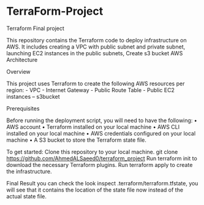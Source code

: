 # TerraForm-Project

Terraform Final project

This repository contains the Terraform code to deploy infrastructure on AWS. It includes creating a VPC with public subnet and private subnet, launching EC2 instances in the public subnets, Create s3 bucket AWS Architecture

Overview

This project uses Terraform to create the following AWS resources per region: - VPC - Internet Gateway - Public Route Table - Public EC2 instances – s3bucket

Prerequisites

Before running the deployment script, you will need to have the following: • AWS account • Terraform installed on your local machine • AWS CLI installed on your local machine • AWS credentials configured on your local machine • A S3 bucket to store the Terraform state file.

To get started: Clone this repository to your local machine. git clone https://github.com/AhmedALSaeed0/terraform_project Run terraform init to download the necessary Terraform plugins. Run terraform apply to create the infrastructure.

Final Result you can check the look inspect .terraform/terraform.tfstate, you will see that it contains the location of the state file now instead of the actual state file.
